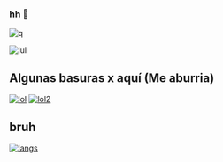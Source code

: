### hh 👋
![q](https://komarev.com/ghpvc/?username=xNayra&label=Visitas+lul&color=ff69b4)

![lul](https://github-readme-stats.vercel.app/api?username=xNayra&show_icons=true&theme=omni)


## Algunas basuras x aquí (Me aburria)
[![lol](https://github-readme-stats.vercel.app/api/pin/?username=xNayra&repo=forcebans)](https://github.com/xNayra/forcebans)
[![lol2](https://github-readme-stats.vercel.app/api/pin/?username=xNayra&repo=equationTestTry)](https://github.com/xNayra/equationTestTry)

## bruh
[![langs](https://github-readme-stats.vercel.app/api/top-langs/?username=xNayra&layout=compact)](https://github.com/xNayra)


<!--
**xNayra/xNayra** is a ✨ _special_ ✨ repository because its `README.md` (this file) appears on your GitHub profile.


